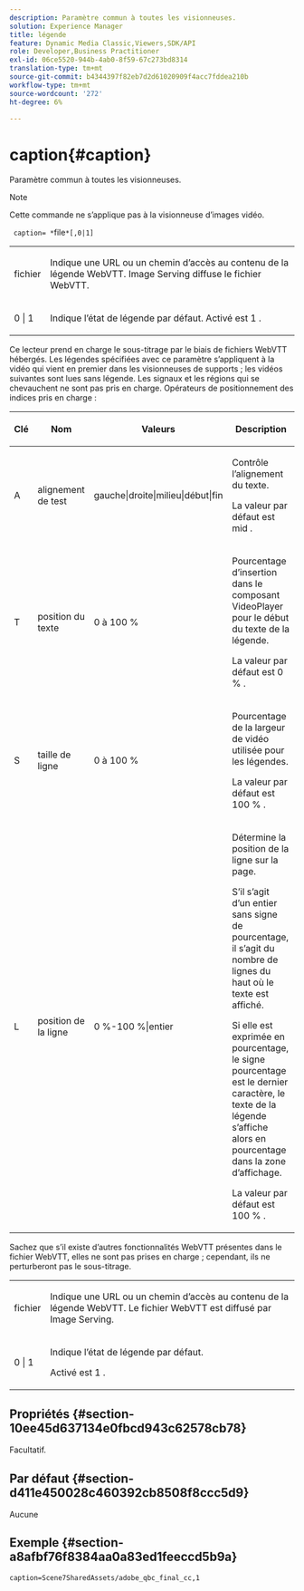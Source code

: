 ```yaml
---
description: Paramètre commun à toutes les visionneuses.
solution: Experience Manager
title: légende
feature: Dynamic Media Classic,Viewers,SDK/API
role: Developer,Business Practitioner
exl-id: 06ce5520-944b-4ab0-8f59-67c273bd8314
translation-type: tm+mt
source-git-commit: b4344397f82eb7d2d61020909f4acc7fddea210b
workflow-type: tm+mt
source-wordcount: '272'
ht-degree: 6%

---
```


# caption{#caption}

Paramètre commun à toutes les visionneuses.

>[!NOTE]
>
>Cette commande ne s’applique pas à la visionneuse d’images vidéo.

` caption= *`file`*[,0|1]`

<table id="table_9B98C97485DD4DEB8A6ECBCE8DF6B886"> 
 <tbody> 
  <tr> 
   <td colname="col1"> <p> <span class="codeph"> <span class="varname"> fichier  </span> </span> </p> </td> 
   <td colname="col2"> <p> Indique une URL ou un chemin d’accès au contenu de la légende WebVTT. Image Serving diffuse le fichier WebVTT. </p> </td> 
  </tr> 
  <tr> 
   <td colname="col1"> <p> <span class="codeph"> 0 | 1 </span> </p> </td> 
   <td colname="col2"> <p> Indique l’état de légende par défaut. Activé est <span class="codeph"> 1 </span>. </p> </td> 
  </tr> 
 </tbody> 
</table>

Ce lecteur prend en charge le sous-titrage par le biais de fichiers WebVTT hébergés. Les légendes spécifiées avec ce paramètre s’appliquent à la vidéo qui vient en premier dans les visionneuses de supports ; les vidéos suivantes sont lues sans légende. Les signaux et les régions qui se chevauchent ne sont pas pris en charge. Opérateurs de positionnement des indices pris en charge :

<table id="table_E752D7D8C1AA40C6B8A7057D2BB379C1"> 
 <thead> 
  <tr> 
   <th colname="col1" class="entry"> <p>Clé </p> </th> 
   <th colname="col2" class="entry"> <p>Nom </p> </th> 
   <th colname="col3" class="entry"> <p>Valeurs </p> </th> 
   <th colname="col4" class="entry"> <p>Description </p> </th> 
  </tr> 
 </thead>
 <tbody> 
  <tr> 
   <td colname="col1"> <p> <span class="codeph"> A </span> </p> </td> 
   <td colname="col2"> <p>alignement de test </p> </td> 
   <td colname="col3"> <p> <span class="codeph"> gauche|droite|milieu|début|fin  </span> </p> </td> 
   <td colname="col4"> <p> Contrôle l’alignement du texte. </p> <p>La valeur par défaut est <span class="codeph"> mid </span>. </p> </td> 
  </tr> 
  <tr> 
   <td colname="col1"> <p> <span class="codeph"> T </span> </p> </td> 
   <td colname="col2"> <p>position du texte </p> </td> 
   <td colname="col3"> <p> 0 à 100 % </p> </td> 
   <td colname="col4"> <p> Pourcentage d’insertion dans le composant VideoPlayer pour le début du texte de la légende. </p> <p>La valeur par défaut est <span class="codeph"> 0 % </span>. </p> </td> 
  </tr> 
  <tr> 
   <td colname="col1"> <p> <span class="codeph"> S </span> </p> </td> 
   <td colname="col2"> <p>taille de ligne </p> </td> 
   <td colname="col3"> <p> 0 à 100 % </p> </td> 
   <td colname="col4"> <p> Pourcentage de la largeur de vidéo utilisée pour les légendes. </p> <p>La valeur par défaut est <span class="codeph"> 100 % </span>. </p> </td> 
  </tr> 
  <tr> 
   <td colname="col1"> <p> <span class="codeph"> L </span> </p> </td> 
   <td colname="col2"> <p>position de la ligne </p> </td> 
   <td colname="col3"> <p> 0 %-100 %|entier </p> </td> 
   <td colname="col4"> <p> Détermine la position de la ligne sur la page. </p> <p>S’il s’agit d’un entier sans signe de pourcentage, il s’agit du nombre de lignes du haut où le texte est affiché. </p> <p>Si elle est exprimée en pourcentage, le signe pourcentage est le dernier caractère, le texte de la légende s’affiche alors en pourcentage dans la zone d’affichage. </p> <p>La valeur par défaut est <span class="codeph"> 100 % </span>. </p> </td> 
  </tr> 
 </tbody> 
</table>

Sachez que s’il existe d’autres fonctionnalités WebVTT présentes dans le fichier WebVTT, elles ne sont pas prises en charge ; cependant, ils ne perturberont pas le sous-titrage.

<table id="table_CB7B4DFC6B654AECA1AF6594E3FD5C46"> 
 <tbody> 
  <tr> 
   <td colname="col1"> <p> <span class="codeph"> <span class="varname"> fichier  </span> </span> </p> </td> 
   <td colname="col2"> <p> Indique une URL ou un chemin d’accès au contenu de la légende WebVTT. Le fichier WebVTT est diffusé par Image Serving. </p> </td> 
  </tr> 
  <tr> 
   <td colname="col1"> <p> <span class="codeph"> 0 | 1 </span> </p> </td> 
   <td colname="col2"> <p> Indique l’état de légende par défaut. </p> <p>Activé est <span class="codeph"> 1 </span>. </p> </td> 
  </tr> 
 </tbody> 
</table>

## Propriétés {#section-10ee45d637134e0fbcd943c62578cb78}

Facultatif.

## Par défaut {#section-d411e450028c460392cb8508f8ccc5d9}

Aucune

## Exemple {#section-a8afbf76f8384aa0a83ed1feeccd5b9a}

```
caption=Scene7SharedAssets/adobe_qbc_final_cc,1
```
